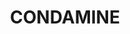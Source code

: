 ---
lastmod: '2025-04-06T06:05:21+00:00'
latitude: -26.995752
layout: suburb
longitude: 149.798038
postcode: '4416'
state: QLD
title: CONDAMINE
url: /qld/condamine/
---